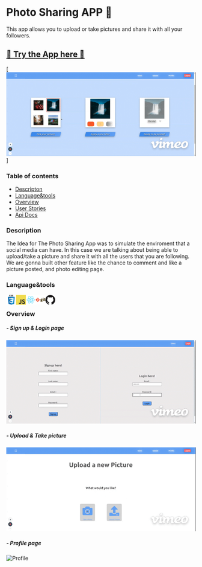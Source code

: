 # Photo Sharing APP 📸

This app allows you to upload or take pictures and share it with all your followers.

## [📸 Try the App here 🤳 ]()

[![Preview](https://github.com/afaf98/IG-Clone/blob/main/ImagesReadME/home.gif)]

### Table of contents

- [Descripton](#Description)
- [Language&tools](#Language&tools)
- [Overview](#Overview)
- [User Stories](#User-Stories)
- [Api Docs](#Api-Docs)

### Description

The Idea for The Photo Sharing App was to simulate the enviroment that a social media can have. In this case we are talking about being able to upload/take a picture and share it with all the users that you are following. We are gonna built other feature like the chance to comment and like a picture posted, and photo editing page.

### Language&tools

<img align="left" alt="CSS3" width="26px" src="https://raw.githubusercontent.com/github/explore/80688e429a7d4ef2fca1e82350fe8e3517d3494d/topics/css/css.png" />
<img align="left" alt="JavaScript" width="26px" src="https://raw.githubusercontent.com/github/explore/80688e429a7d4ef2fca1e82350fe8e3517d3494d/topics/javascript/javascript.png" />
<img align="left" alt="React" width="26px" src="https://raw.githubusercontent.com/github/explore/80688e429a7d4ef2fca1e82350fe8e3517d3494d/topics/react/react.png" />
<img align="left" alt="Git" width="26px" src="https://raw.githubusercontent.com/github/explore/80688e429a7d4ef2fca1e82350fe8e3517d3494d/topics/git/git.png" />
<img align="left" alt="GitHub" width="26px" src="https://raw.githubusercontent.com/github/explore/78df643247d429f6cc873026c0622819ad797942/topics/github/github.png" />

<br/>

### Overview

##### - Sign up & Login page

![Signin](https://github.com/afaf98/IG-Clone/blob/main/ImagesReadME/signin.gif)

##### - Upload & Take picture

![Upload](https://github.com/afaf98/IG-Clone/blob/main/ImagesReadME/takePhoto.gif)

##### - Profile page

![Profile](https://github.com/afaf98/IG-Clone/blob/main/ImagesReadME/profile.gif)
